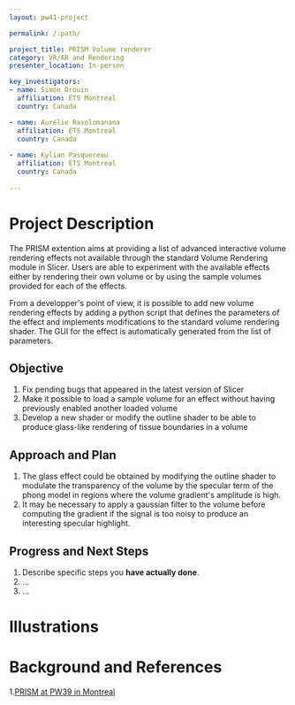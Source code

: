```yaml
---
layout: pw41-project

permalink: /:path/

project_title: PRISM Volume renderer
category: VR/AR and Rendering
presenter_location: In-person

key_investigators:
- name: Simon Drouin
  affiliation: ÉTS Montreal
  country: Canada

- name: Aurélie Rasolomanana
  affiliation: ÉTS Montreal
  country: Canada
  
- name: Kylian Pasquereau
  affiliation: ÉTS Montreal
  country: Canada
  
---
```


# Project Description

The PRISM extention aims at providing a list of advanced interactive volume rendering effects not available through the standard Volume Rendering module in Slicer. Users are able to experiment with the available effects either by rendering their own volume or by using the sample volumes provided for each of the effects. 

From a developper's point of view, it is possible to add new volume rendering effects by adding a python script that defines the parameters of the effect and implements modifications to the standard volume rendering shader. The GUI for the effect is automatically generated from the list of parameters.

## Objective

1. Fix pending bugs that appeared in the latest version of Slicer
2. Make it possible to load a sample volume for an effect without having previously enabled another loaded volume
3. Develop a new shader or modify the outline shader to be able to produce glass-like rendering of tissue boundaries in a volume

## Approach and Plan

1. The glass effect could be obtained by modifying the outline shader to modulate the transparency of the volume by the specular term of the phong model in regions where the volume gradient's amplitude is high.
2. It may be necessary to apply a gaussian filter to the volume before computing the gradient if the signal is too noisy to produce an interesting specular highlight.

## Progress and Next Steps

<!-- Update this section as you make progress, describing of what you have ACTUALLY DONE.
     If there are specific steps that you could not complete then you can describe them here, too. -->

1. Describe specific steps you **have actually done**.
1. ...
1. ...

# Illustrations

<!-- Add pictures and links to videos that demonstrate what has been accomplished.
![Description of picture](Example2.jpg)
![Some more images](Example2.jpg)
-->

# Background and References

1.[PRISM at PW39 in Montreal](https://projectweek.na-mic.org/PW39_2023_Montreal/Projects/PrismVolumeRendererRefactoringAndBugFixing/)
